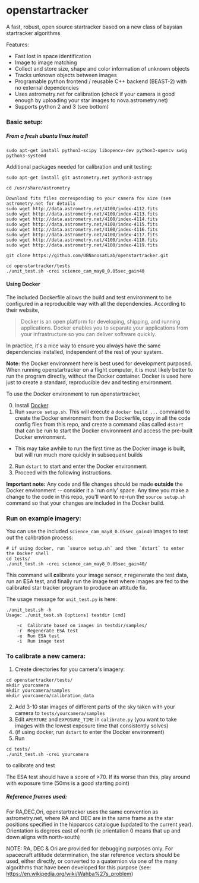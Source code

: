 # openstartracker
A fast, robust, open source startracker based on a new class of baysian startracker algorithms

Features:

* Fast lost in space identification
* Image to image matching
* Collect and store size, shape and color information of unknown objects
* Tracks unknown objects between images
* Programable python frontend / reusable C++ backend (BEAST-2) with no external dependencies 
* Uses astrometry.net for calibration (check if your camera is good enough by uploading your star images to nova.astrometry.net)
* Supports python 2 and 3 (see bottom)

### Basic setup:


##### From a fresh ubuntu linux install
```
sudo apt-get install python3-scipy libopencv-dev python3-opencv swig python3-systemd
```

Additional packages needed for calibration and unit testing:
~~~~
sudo apt-get install git astrometry.net python3-astropy

cd /usr/share/astrometry

Download fits files corresponding to your camera fov size (see astrometry.net for details
sudo wget http://data.astrometry.net/4100/index-4112.fits
sudo wget http://data.astrometry.net/4100/index-4113.fits
sudo wget http://data.astrometry.net/4100/index-4114.fits
sudo wget http://data.astrometry.net/4100/index-4115.fits
sudo wget http://data.astrometry.net/4100/index-4116.fits
sudo wget http://data.astrometry.net/4100/index-4117.fits
sudo wget http://data.astrometry.net/4100/index-4118.fits
sudo wget http://data.astrometry.net/4100/index-4119.fits

git clone https://github.com/UBNanosatLab/openstartracker.git

cd openstartracker/tests
./unit_test.sh -crei science_cam_may8_0.05sec_gain40

~~~~

#### Using Docker
The included Dockerfile allows the build and test environment to be configured in a reproducible way with all the dependencies.
According to their website,
> Docker is an open platform for developing, shipping, and running applications. Docker enables you to separate your applications from your infrastructure so you can deliver software quickly.

In practice, it's a nice way to ensure you always have the same dependencies installed, independent of the rest of your system.

**Note:** the Docker environment here is best used for development purposed. When running openstartracker on a flight computer, it is most
likely better to run the program directly, without the Docker container. Docker is used here just to create a standard, reproducible dev and testing environment.

To use the Docker environment to run openstartracker,

0. Install [Docker](https://docs.docker.com/get-docker/).
1. Run `source setup.sh`. This will execute a `docker build ...` command to create the Docker environment from the Dockerfile, copy
in all the code config files from this repo, 
and create a command alias called `dstart` that can be run to start the Docker environment and access the pre-built Docker environment.
  - This may take awhile to run the first time as the Docker image is built, but will run much more quickly in subsequent builds
2. Run `dstart` to start and enter the Docker environment.
3. Proceed with the following instructions.

**Important note:** Any code and file changes should be made **outside** the Docker environment -- consider it a 'run only' space.
Any time you make a change to the code in this repo, you'll want to re-run the `source setup.sh` command so that your changes are
included in the Docker build.

### Run on example imagery:
You can use the included `science_cam_may8_0.05sec_gain40` images to test out the calibration process:

```
# if using docker, run `source setup.sh` and then `dstart` to enter the Docker shell
cd tests/
./unit_test.sh -crei science_cam_may8_0.05sec_gain40/
```

This command will **c**alibrate your image sensor, **r** regenerate the test data, run an **E**SA test, and finally run the **i**mage test where images are fed to the calibrated star tracker program to produce an attitude fix.

The usage message for `unit_test.py` is here:
```
./unit_test.sh -h
Usage: ./unit_test.sh [options] testdir [cmd]

	-c	Calibrate based on images in testdir/samples/
	-r	Regenerate ESA test
	-e	Run ESA test
	-i	Run image test
```

### To calibrate a new camera:
1. Create directories for you camera's imagery:
~~~~
cd openstartracker/tests/
mkdir yourcamera
mkdir yourcamera/samples
mkdir yourcamera/calibration_data
~~~~
2. Add 3-10 star images of different parts of the sky taken with your camera to `tests/yourcamera/samples`
3. Edit `APERTURE` and `EXPOSURE_TIME` in `calibrate.py` (you want to take images with the lowest exposure time that consistently solves)
4. (if using docker, run `dstart` to enter the Docker environment)
5. Run 
  ```
  cd tests/
  ./unit_test.sh -crei yourcamera
  ```
  to calibrate and test

The ESA test should have a score of >70. If its worse than this, play around with exposure time (50ms is a good starting point)

##### Reference frames used:

For RA,DEC,Ori, openstartracker uses the same convention as astrometry.net, where RA and DEC are in the same frame as the star positions specified in the hipparcos catalogue (updated to the current year). Orientation is degrees east of north (ie orientation 0 means that up and down aligns with north-south)

NOTE: RA, DEC & Ori are provided for debugging purposes only. For spacecraft attitude determination, the star reference vectors should be used, either directly, or converted to a quaternion via one of the many algorithms that have been developed for this purpose (see: https://en.wikipedia.org/wiki/Wahba%27s_problem)

